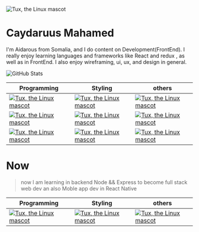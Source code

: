 ![Tux, the Linux mascot](https://ca.slack-edge.com/T01EGNU0K5Y-U01TVFBMWCQ-53703b330b3c-512) 
# Caydaruus Mahamed

I'm Aidarous from Somalia, and I do content on Development(FrontEnd). I really enjoy learning languages and frameworks like React and redux , as well as in FrontEnd. I also enjoy wireframing, ui, ux, and design in general.

<!--
**Caytomahamed/Caytomahamed** is a ✨ _special_ ✨ repository because its `README.md` (this file) appears on your GitHub profile.

Here are some ideas to get you started:

- 🔭 I’m currently working on ...
- 🌱 I’m currently learning ...
- 👯 I’m looking to collaborate on ...
- 🤔 I’m looking for help with ...
- 💬 Ask me about ...
- 📫 How to reach me: ...
- 😄 Pronouns: ...
- ⚡ Fun fact: ...
-->

![GitHub Stats](https://github-readme-stats.vercel.app/api?username=Caytomahamed&theme=radical)

| Programming | Styling | others|
| --------------- | --------------- | --------------- |
| [![Tux, the Linux mascot](https://bit.ly/35WIAAm)](https://reactjs.org/)  | [![Tux, the Linux mascot](https://bit.ly/3NYEkl8)](https://www.w3schools.com/css/) | [![Tux, the Linux mascot](https://bit.ly/3KvOFCP)](https://sass-lang.com/) |
|[![Tux, the Linux mascot](https://bit.ly/37zccV5)](https://redux.js.org/)  | [![Tux, the Linux mascot](https://bit.ly/37CEGxb)](https://getbootstrap.com/)  | [![Tux, the Linux mascot](https://bit.ly/3JlEejW)](https://www.remotion.dev/)  |
| [![Tux, the Linux mascot](https://bit.ly/3O05Vm4)](https://developer.mozilla.org/en-US/docs/Web/JavaScript)  | [![Tux, the Linux mascot](https://bit.ly/3KuaBhO)](https://mui.com/)  | [![Tux, the Linux mascot](https://bit.ly/3urpyvy)](https://icomoon.io/) 

# Now 

> now l am learning in backend Node && Express to become full stack web dev 
> an also Moble app dev in React Native 

<!-- [![Tux, the Linux mascot](https://bit.ly/375IUgE)](https://nodejs.org/en/)  | [![Tux, the Linux mascot](https://bit.ly/3v6SJ6f)](https://expressjs.com/)
| [![Tux, the Linux mascot](https://bit.ly/35WIAAm)](https://reactnative.dev/)  -->

| Programming | Styling | others|
| --------------- | --------------- | --------------- |
| [![Tux, the Linux mascot](https://bit.ly/375IUgE)](https://nodejs.org/en/)  |  [![Tux, the Linux mascot](https://bit.ly/3v6SJ6f)](https://expressjs.com/) |  [![Tux, the Linux mascot](https://bit.ly/35WIAAm)](https://reactnative.dev/)

